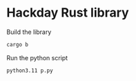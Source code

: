 # Hackday Rust library

Build the library

```bash
cargo b
```

Run the python script

```bash
python3.11 p.py
```
